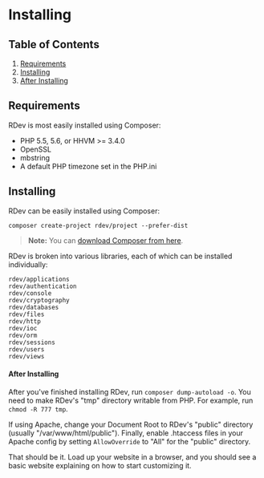 # Installing

## Table of Contents
1. [Requirements](#requirements)
2. [Installing](#installing)
  1. [After Installing](#after-installing)

<a id="requirements"></a>
## Requirements
RDev is most easily installed using Composer:

* PHP 5.5, 5.6, or HHVM >= 3.4.0
* OpenSSL
* mbstring
* A default PHP timezone set in the PHP.ini

<a id="installing"></a>
## Installing
RDev can be easily installed using Composer:

```
composer create-project rdev/project --prefer-dist
```

> **Note:** You can [download Composer from here](https://getcomposer.org/download/).

RDev is broken into various libraries, each of which can be installed individually:

```
rdev/applications
rdev/authentication
rdev/console
rdev/cryptography
rdev/databases
rdev/files
rdev/http
rdev/ioc
rdev/orm
rdev/sessions
rdev/users
rdev/views
```

<a id="after-installing"></a>
#### After Installing
After you've finished installing RDev, run `composer dump-autoload -o`.  You need to make RDev's "tmp" directory writable from PHP.  For example, run `chmod -R 777 tmp`.

If using Apache, change your Document Root to RDev's "public" directory (usually "/var/www/html/public").  Finally, enable .htaccess files in your Apache config by setting `AllowOverride` to "All" for the "public" directory.

That should be it.  Load up your website in a browser, and you should see a basic website explaining on how to start customizing it.